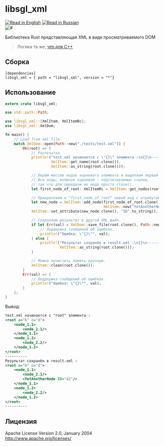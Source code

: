libsgl_xml
======
[![Read in English](http://www.printableworldflags.com/icon-flags/24/United%20Kingdom.png)](https://github.com/SquareGearsLogic/libsgl_xml) [![Read in Russian](http://www.printableworldflags.com/icon-flags/24/Russian%20Federation.png)](https://github.com/SquareGearsLogic/libsgl_xml/blob/master/README.ru.md)  
![#](https://travis-ci.org/SquareGearsLogic/libsgl_xml.svg?branch=master)

Библиотека Rust представляющая XML в виде просматриваемого DOM

> Логика та же, [что для C++](https://github.com/SquareGearsLogic/SglXml.git)

Сборка
-----------

```
[dependencies]
libsgl_xml = { path = "libsgl_xml", version = "*"}
```

Использование
-----------

```rust
extern crate libsgl_xml;

use std::path::Path;

use libsgl_xml::{XmlItem, XmlItemRc};
use libsgl_xml::XmlDom;

fn main() {
    // Load from xml file
    match XmlDom::open(Path::new("./tests/test.xml")) {
        Ok(root) => {
            // Распечатка.
            println!("test.xml начинается с \"{}\" элемента :\n{}\n----------",
                     XmlItem::get_name(root.clone()),
                     XmlItem::as_string(root.clone()));

            // Берём массив нодов корневого элемента и выделяем первый из них.
            // Все ноды, включая корневой - подсчитываемые ссылки, 
			// так что для передачи их надо просто clone().
            let first_node_of_root: XmlItemRc = XmlItem::get_nodes(root.clone())[0].clone();

            // Прикрепляем к "first_node_of_root" новый нод с атрибутом.
            let new_node = XmlItem::add_node(first_node_of_root.clone(),
                                             XmlItem::new("YetAnotherNode".to_string()));
            XmlItem::set_attribute(new_node.clone(), "ID".to_string(), "42".to_string());

            // Сохраняем результат в другой XML файл.
            if let Err(val) = XmlDom::save_file(root.clone(), Path::new("./tests/result.xml")) {
                // Поддержка сообщений об ошибках.
                println!("Ошибка: \"{}\"", val);
            } else {
                println!("Результат сохранён в result.xml :\n{}\n----------",
                         XmlItem::as_string(root.clone()));
            }

            // Можно почистить память вручную.
            XmlItem::clean(root.clone());
        }
        Err(val) => {
            // Поддержка сообщений об ошибках.
            println!("Ошибка: \"{}\"", val);
        }
    };
}
```
Вывод:
```xml
test.xml начинается с "root" элемента :
<root a="b" c="d">
	<node_1.1>
		<node_2.1/>
	</node_1.1>
	<node_1.2>
		<node_2.2/>
	</node_1.2>
</root>
----------
Результат сохранён в result.xml :
<root a="b" c="d">
	<node_1.1>
		<node_2.1/>
		<YetAnotherNode ID="42"/>
	</node_1.1>
	<node_1.2>
		<node_2.2/>
	</node_1.2>
</root>
----------
```

Лицензия
-----------
Apache License Version 2.0, January 2004
http://www.apache.org/licenses/